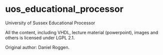 # uos_educational_processor
University of Sussex Educational Processor

All the content, including VHDL, lecture material (powerpoint), images and others is licensed under LGPL 2.1.

Original author: Daniel Roggen.


